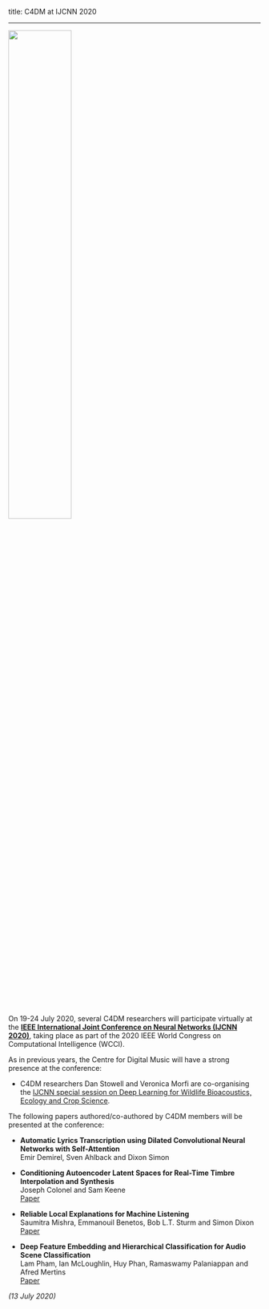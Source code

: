 title: C4DM at IJCNN 2020

-------------------

<p><img src="/news/images/wcci2020.png" width="50%" /></p>

On 19-24 July 2020, several C4DM researchers will participate virtually at the <b>[IEEE International Joint Conference on Neural Networks (IJCNN 2020)](https://wcci2020.org/)</b>, taking place as part of the 2020 IEEE World Congress on Computational Intelligence (WCCI). 

As in previous years, the Centre for Digital Music will have a strong presence at the conference:

* C4DM researchers Dan Stowell and Veronica Morfi are co-organising the [IJCNN special session on Deep Learning for Wildlife Bioacoustics, Ecology and Crop Science](http://c4dm.eecs.qmul.ac.uk/news/news.2019-12-17.Bioacoustics_special_session_at_IJCNN.html).

The following papers authored/co-authored by C4DM members will be presented at the conference:

* <b>Automatic Lyrics Transcription using Dilated Convolutional Neural Networks with Self-Attention</b>
<br>Emir Demirel, Sven Ahlback and Dixon Simon

* <b>Conditioning Autoencoder Latent Spaces for Real-Time Timbre Interpolation and Synthesis</b>
<br>Joseph Colonel and Sam Keene
<br>[Paper](https://arxiv.org/abs/2001.11296)

* <b>Reliable Local Explanations for Machine Listening</b>
<br>Saumitra Mishra, Emmanouil Benetos, Bob L.T. Sturm and Simon Dixon
<br>[Paper](https://www.turing.ac.uk/research/publications/reliable-local-explanations-machine-listening)

* <b>Deep Feature Embedding and Hierarchical Classification for Audio Scene Classification</b>
<br>Lam Pham, Ian McLoughlin, Huy Phan, Ramaswamy Palaniappan and Afred Mertins
<br>[Paper](https://arxiv.org/abs/2002.04857)


<i>(13 July 2020)</i>
